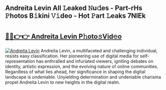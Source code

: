 ## Andreita Levin All 𝙻eaked 𝙽u𝚍es - Part-rHs 𝙿hotos B𝚒kini 𝚅𝚒deo - Hot 𝙿art 𝙻eaks 7NlEk

# <h2><a href="http://ld1j81.urlbe.top/?page=Andreita+Levin">🔗🔗👉👉 Andreita Levin P𝚑oto𝚜Vid𝚎o</a></h2>

[![Andreita Levin](https://i.imgur.com/eBuTRDB.gif)](http://ld1j81.urlbe.top/?page=Andreita+Levin)
Andreita Levin, a multifaceted and challenging individual, resists easy classification. Her pioneering use of digital media for self-representation has enthralled and infuriated viewers, igniting debates on identity, artistic expression, and the evolving nature of online communities. Regardless of what lies ahead, her significance in shaping the digital landscape is undeniable. Unyielding determination and undeniable charisma propel Andreita Levin to new heights in the digital realm.
